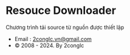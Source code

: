 # Resouce Downloader
 Chương trình tải source từ nguồn được thiết lập
* Email : 2conglc.vn@gmail.com
* © 2008 - 2024. By 2conglc